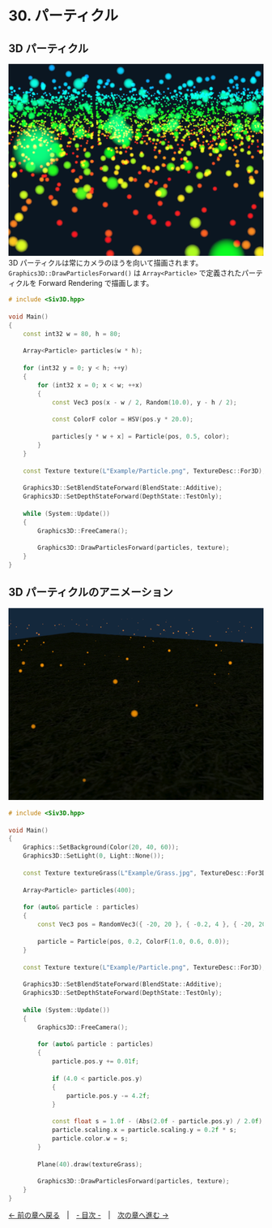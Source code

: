 ﻿# 30. パーティクル

## 3D パーティクル
![3D パーティクル](resource/Particle/particle.png "3D パーティクル")  
3D パーティクルは常にカメラのほうを向いて描画されます。  
`Graphics3D::DrawParticlesForward()` は `Array<Particle>` で定義されたパーティクルを Forward Rendering で描画します。  
```cpp
# include <Siv3D.hpp>

void Main()
{
	const int32 w = 80, h = 80;

	Array<Particle> particles(w * h);

	for (int32 y = 0; y < h; ++y)
	{
		for (int32 x = 0; x < w; ++x)
		{
			const Vec3 pos(x - w / 2, Random(10.0), y - h / 2);

			const ColorF color = HSV(pos.y * 20.0);

			particles[y * w + x] = Particle(pos, 0.5, color);
		}
	}

	const Texture texture(L"Example/Particle.png", TextureDesc::For3D);

	Graphics3D::SetBlendStateForward(BlendState::Additive);
	Graphics3D::SetDepthStateForward(DepthState::TestOnly);

	while (System::Update())
	{
		Graphics3D::FreeCamera();

		Graphics3D::DrawParticlesForward(particles, texture);
	}
}
```

## 3D パーティクルのアニメーション
![3D パーティクルのアニメーション](resource/Particle/animation.png "3D パーティクルのアニメーション")  
```cpp
# include <Siv3D.hpp>

void Main()
{
	Graphics::SetBackground(Color(20, 40, 60));
	Graphics3D::SetLight(0, Light::None());

	const Texture textureGrass(L"Example/Grass.jpg", TextureDesc::For3D);

	Array<Particle> particles(400);

	for (auto& particle : particles)
	{
		const Vec3 pos = RandomVec3({ -20, 20 }, { -0.2, 4 }, { -20, 20 });

		particle = Particle(pos, 0.2, ColorF(1.0, 0.6, 0.0));
	}

	const Texture texture(L"Example/Particle.png", TextureDesc::For3D);

	Graphics3D::SetBlendStateForward(BlendState::Additive);
	Graphics3D::SetDepthStateForward(DepthState::TestOnly);

	while (System::Update())
	{
		Graphics3D::FreeCamera();

		for (auto& particle : particles)
		{
			particle.pos.y += 0.01f;

			if (4.0 < particle.pos.y)
			{
				particle.pos.y -= 4.2f;
			}

			const float s = 1.0f - (Abs(2.0f - particle.pos.y) / 2.0f);
			particle.scaling.x = particle.scaling.y = 0.2f * s;
			particle.color.w = s;
		}

		Plane(40).draw(textureGrass);

		Graphics3D::DrawParticlesForward(particles, texture);
	}
}
```

[← 前の章へ戻る](Graphics3D.md)　|　[- 目次 -](Index.md)　|　[次の章へ進む →](Screen-capture.md)